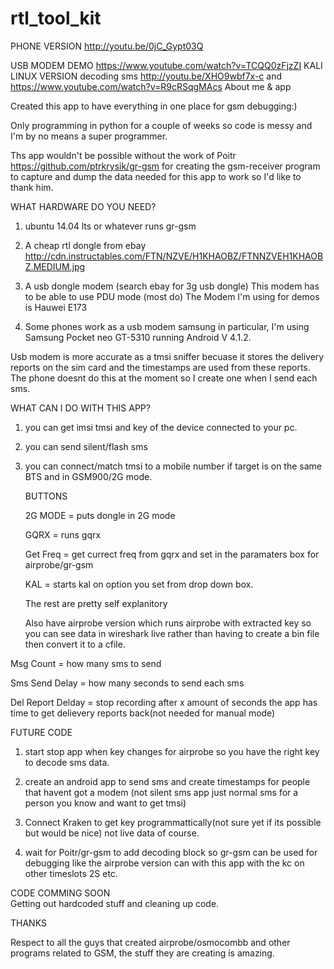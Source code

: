 # rtl_tool_kit

PHONE VERSION http://youtu.be/0jC_Gypt03Q

USB MODEM DEMO https://www.youtube.com/watch?v=TCQQ0zFjzZI
KALI LINUX VERSION decoding sms  http://youtu.be/XHO9wbf7x-c and https://www.youtube.com/watch?v=R9cRSqgMAcs
About me & app

Created this app to have everything in one place for gsm debugging:)

Only programming in python for a couple of weeks so code is messy and I'm by no means a super programmer.

Ths app wouldn't be possible without the work of Poitr https://github.com/ptrkrysik/gr-gsm for creating the gsm-receiver program to capture and dump the data needed for this app to work so I'd like to thank him.

WHAT HARDWARE DO YOU NEED?

1. ubuntu 14.04 lts or whatever runs gr-gsm

2. A cheap rtl dongle from ebay http://cdn.instructables.com/FTN/NZVE/H1KHAOBZ/FTNNZVEH1KHAOBZ.MEDIUM.jpg

3. A usb dongle modem (search ebay for 3g usb dongle) This modem has to be able to use PDU mode (most do) The Modem I'm using for demos is Hauwei E173
4. Some phones work as a usb modem samsung in particular, I'm using Samsung Pocket neo GT-5310 running Android V 4.1.2.

Usb modem is more accurate as a tmsi sniffer becuase it stores the delivery reports on the sim card and the timestamps are used from these reports. The phone doesnt do this at the moment so I create one when I send each sms.

WHAT CAN I DO WITH THIS APP?

1. you can get imsi tmsi and key of the device connected to your pc.

2. you can send silent/flash sms

3. you can connect/match tmsi to a mobile number if target is on the same BTS and in GSM900/2G mode.

    BUTTONS
    
    2G MODE = puts dongle in 2G mode
    
    GQRX = runs gqrx
    
    Get Freq = get currect freq from gqrx and set in the paramaters box for airprobe/gr-gsm
    
    KAL = starts kal on option you set from drop down box.
    
    The rest are pretty self explanitory
    
    Also have airprobe version which runs airprobe with extracted key so you can see data in wireshark live rather than     having to create a bin file then convert it to a cfile.
    
Msg Count = how many sms to send

Sms Send Delay = how many seconds to send each sms

Del Report Delday = stop recording after x amount of seconds the app has time to get delievery reports back(not needed for manual mode)

FUTURE CODE

1. start stop app when key changes for airprobe so you have the right key to decode sms data.

2. create an android app to send sms and create timestamps for people that havent got a modem (not silent sms app just normal sms for a person you know and want to get tmsi)

3. Connect Kraken to get key programmattically(not sure yet if its possible but would be nice) not live data of course.

4. wait for Poitr/gr-gsm to add decoding block so gr-gsm can be used for debugging like the airprobe version can with this app with the kc on other timeslots 2S etc.

CODE COMMING SOON     
Getting out hardcoded stuff and cleaning up code.

THANKS

Respect to all the guys that created airprobe/osmocombb and other programs related to GSM, the stuff they are creating is amazing.
